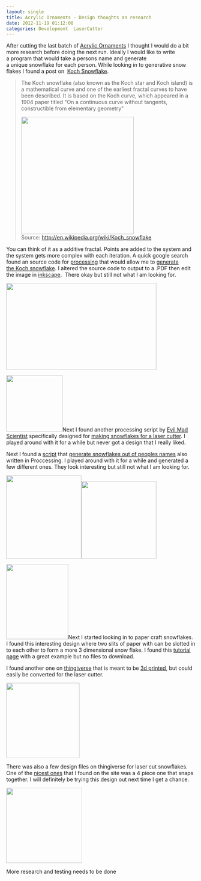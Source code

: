 ```yaml
---
layout: single
title: Acrylic Ornaments - Design thoughts an research 
date: 2012-11-19 01:12:00
categories: Development  LaserCutter
---
```

After cutting the last batch of <a href="/acrylic-christmas-ornaments-version-1/">Acrylic Ornaments</a> I thought I would do a bit more research before doing the next run. Ideally I would like to write a program that would take a persons name and generate a unique snowflake for each person. While looking in to generative snow flakes I found a post on  <a href="http://en.wikipedia.org/wiki/Koch_snowflake">Koch Snowflake</a>.
<blockquote>The Koch snowflake (also known as the Koch star and Koch island) is a mathematical curve and one of the earliest fractal curves to have been described. It is based on the Koch curve, which appeared in a 1904 paper titled "On a continuous curve without tangents, constructible from elementary geometry"

<img class="size-full wp-image-2994" title="Von_Koch_curve" src="/public/uploads/2012/11/Von_Koch_curve.gif" alt="" width="300" height="312" />Source: <a href="http://en.wikipedia.org/wiki/Koch_snowflake">http://en.wikipedia.org/wiki/Koch_snowflake</a></blockquote>
You can think of it as a additive fractal. Points are added to the system and the system gets more complex with each iteration. A quick google search found an source code for <a href="http://processing.org/">processing</a> that would allow me to <a href="http://processing.org/learning/topics/koch.html">generate the Koch snowflake</a>. I altered the source code to output to a .PDF then edit the image in <a href="http://inkscape.org/">inkscape</a>.  There okay but still not what I am looking for.

<img class="alignnone size-full wp-image-2995" title="Kock_snowflake_v1" src="/public/uploads/2012/11/Kock_snowflake_v1.png" alt="" width="400" height="231" />

<a style="color: #ff4b33; line-height: 24px;" href="/public/uploads/2012/11/evilmadscientist.png"><img class="size-thumbnail wp-image-3010 alignright" title="evilmadscientist" src="/public/uploads/2012/11/evilmadscientist-150x150.png" alt="" width="150" height="150" /></a>Next I found another processing script by <a href="evilmadscientist.com">Evil Mad Scientist</a> specifically designed for <a href="http://www.evilmadscientist.com/2008/vector-snowflake-application/">making snowflakes for a laser cutter</a>. I played around with it for a while but never got a design that I really liked.

Next I found a <a href="http://www.designlessbetter.com/project/snowflake/applet/snowflake.pde">script</a> that <a href="http://www.designlessbetter.com/blogless/posts/make-snowflake-designs-from-your-familys-names-regifted">generate snowflakes out of peoples names</a> also written in Proccessing. I played around with it for a while and generated a few different ones. They look interesting but still not what I am looking for.

<img class="size-full wp-image-2997" title="generatorSnowflake" src="/public/uploads/2012/11/generatorSnowflake1.png" alt="" width="200" height="222" /><a href="/public/uploads/2012/11/generatorSnowflake2.png"><img class="alignnone size-full wp-image-3000" title="generatorSnowflake2" src="/public/uploads/2012/11/generatorSnowflake2.png" alt="" width="200" height="206" /></a>

<img class="size-full wp-image-3003 alignright" title="4620" src="/public/uploads/2012/11/4620.jpg" alt="" width="165" height="200" />Next I started looking in to paper craft snowflakes. I found this interesting design where two slits of paper with can be slotted in to each other to form a more 3 dimensional snow flake. I found this <a href="http://www.joannasheen.com/tuition-advice/christmas-baubles-by-sheila-weaver/">tutorial page</a> with a great example but no files to download.

I found another one on <a href="http://www.thingiverse.com">thingiverse</a> that is meant to be <a href="http://www.thingiverse.com/thing:12034">3d printed</a>, but could easily be converted for the laser cutter.

<img class="size-full wp-image-3006" title="2snowflake" src="/public/uploads/2012/11/2snowflake.jpg" alt="" width="195" height="200" />

There was also a few design files on thingiverse for laser cut snowflakes. One of the <a href="http://www.thingiverse.com/thing:5008">nicest ones</a> that I found on the site was a 4 piece one that snaps together. I will definitely be trying this design out next time I get a chance.

<img class="size-full wp-image-3008" title="close-up_display_medium" src="/public/uploads/2012/11/close-up_display_medium.jpg" alt="" width="202" height="200" />

More research and testing needs to be done
